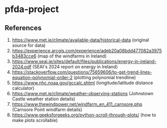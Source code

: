 # pfda-project

## References
1. https://www.met.ie/climate/available-data/historical-data (original source for data)
1. https://experience.arcgis.com/experience/adeb20a08bdd477082a3975b3483cce6 (map of the windfarms in Ireland)
1. https://www.seai.ie/sites/default/files/publications/energy-in-ireland-2024.pdf (SEAI's 2024 report on energy in Ireland)
1. https://stackoverflow.com/questions/75659606/to-get-trend-lines-equation-polynomial-order-2 (plotting polynomial trendline)
1. https://www.nhc.noaa.gov/gccalc.shtml (longitude/latitude distance calculator)
1. https://www.met.ie/climate/weather-observing-stations (Johnstown Castle weather station details)
1. https://www.thewindpower.net/windfarm_en_411_carnsore.php (Carnsore Point windfarm details)
1. https://www.geeksforgeeks.org/python-scroll-through-plots/ (how to make plots scrollable)